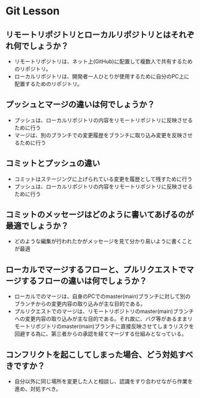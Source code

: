 # Git Lesson

## リモートリポジトリとローカルリポジトリとはそれぞれ何でしょうか？

- リモートリポジトリは、ネット上(GitHub)に配置して複数人で共有するためのリポジトリ。
- ローカルリポジトリは、開発者一人ひとりが使用するために自分のPC上に配置するためのリポジトリ。

## プッシュとマージの違いは何でしょうか？

* プッシュは、ローカルリポジトリの内容をリモートリポジトリに反映させるために行う
* マージは、別のブランチでの変更履歴をブランチに取り込み変更を反映させるために行う

## コミットとプッシュの違い

* コミットはステージングに上げられている変更を履歴として残すために行う
* プッシュは、ローカルリポジトリの内容をリモートリポジトリに反映させるために行う

## コミットのメッセージはどのように書いてあげるのが最適でしょうか？

* どのような編集が行われたかがメッセージを見て分かり易いように書くことが最適

## ローカルでマージするフローと、プルリクエストでマージするフローの違いは何でしょうか？

* ローカルでのマージは、自身のPCでのmaster(main)ブランチに対して別のブランチからの変更内容の取り込みが主な目的である。
* プルリクエストでのマージは、リモートリポジトリのmaster(main)ブランチへの変更内容の取り込みが主な目的である。それ故に、バグ等があるままリモートリポジトリのmaster(main)ブランチに直接反映させてしまうリスクを回避する為に、第三者からの承認を経てマージする仕組みとなっている。

## コンフリクトを起こしてしまった場合、どう対処すべきですか？

* 自分以外に同じ場所を変更した人と相談し、認識をすり合わせながら作業を進め、対処すべき。